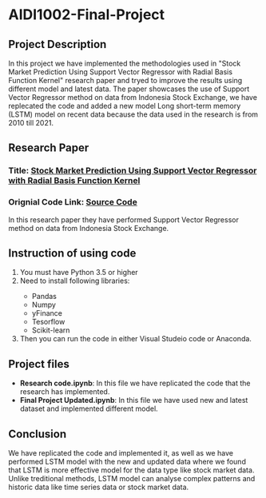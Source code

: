# AIDI1002-Final-Project

## Project Description
In this project we have implemented the methodologies used in "Stock Market Prediction Using Support Vector Regressor with Radial Basis Function Kernel" research paper and tryed to improve the results using different model and latest data. The paper showcases the use of Support Vector Regressor method on data from Indonesia Stock Exchange, we have replecated the code and added a new model Long short-term memory (LSTM) model on recent data because the data used in the research is from 2010 till 2021.

## Research Paper
<h3>Title: <a href= "https://dl.acm.org/doi/abs/10.1145/3512388.3512444">Stock Market Prediction Using Support Vector Regressor with Radial Basis Function Kernel</a></h3>
<h3>Orignial Code Link: <a href= "https://github.com/K6RTCS/Stock-Market-Prediction-RBF">Source Code</a></h3>
In this research paper they have performed Support Vector Regressor method on data from Indonesia Stock Exchange.

<!---## Original Code Implimentation
In the original code they have sourced the data from yahoo finance using yahoo finance API, and they have used data from 2010 till 2021. They have tried to implement Support vector regression on the data by splitting the data into two sets one train set which includes data from 2010  to 2019 and the other test set includes data from 2020 to 2021.
### For the train set results were:
<ul>
    <li><b>Root Mean Square Error:</b>179.17</li>
    <li><b>R2:</b>1.0</li>
    <li><b>Mean Absolute Error:</b>1.48</li>
</ul>

### For the test set results were:
<ul>
    <li><b>Root Mean Square Error:</b>228.79</li>
    <li><b>R2:</b>0.99</li>
    <li><b>Mean Absolute Error:</b>13.80</li>
</ul>

## Updating and implementing different model
We have first tried to replicate the code and provide the same output, then we implemented the Long short-term memory (LSTM) model and we also updated the data till 2024, so in the new code we used data from 2015 till 2024. Also, we tried to implement the new code the same way as the research, we created two sets of data and implemented the LSTM model, And our results were:
### For the train set results were:
<ul>
    <li><b>Root Mean Square Error:</b>94.25</li>
    <li><b>R2:</b>0.97</li>
    <li><b>Mean Absolute Error:</b>79.30</li>
</ul>

### For the test set results were:
<ul>
    <li><b>Root Mean Square Error:</b>141.40</li>
    <li><b>R2:</b>0.88</li>
    <li><b>Mean Absolute Error:</b>116.50</li>
</ul>--->

## Instruction of using code
<ol>
    <li>You must have Python 3.5 or higher</li>
    <li>Need to install following libraries:</li>
    <ul>
        <li>Pandas</li>
        <li>Numpy</li>
        <li>yFinance</li>
        <li>Tesorflow</li>
        <li>Scikit-learn</li>
    </ul>
    <li>Then you can run the code in either Visual Studeio code or Anaconda.</li>
</ol>

## Project files
<ul>
    <li><b>Research code.ipynb</b>: In this file we have replicated the code that the research has implemented.</li>
    <li><b>Final Project Updated.ipynb</b>: In this file we have used new and latest dataset and implemented different model.</li>
</ul>

## Conclusion
We have replicated the code and implemented it, as well as we have performed LSTM model with the new and updated data where we found that LSTM is more effective model for the data type like stock market data. Unlike treditional methods, LSTM model can analyse complex patterns and historic data like time series data or stock market data.
